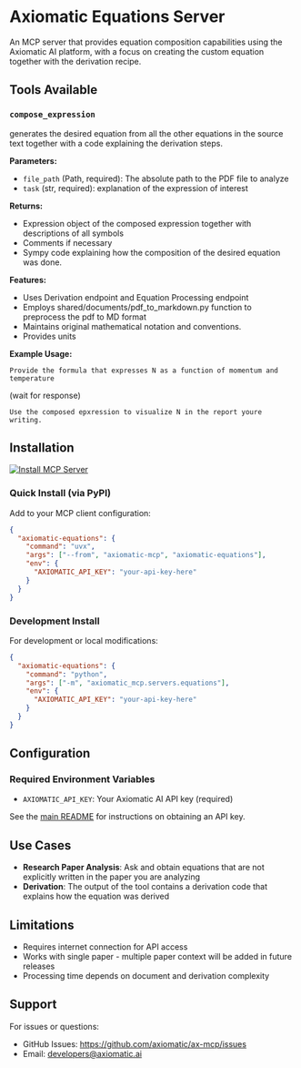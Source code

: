# Axiomatic Equations Server

An MCP server that provides equation composition capabilities using the Axiomatic AI platform, with a focus on creating the custom equation together with the derivation recipe.

## Tools Available

### `compose_expression`

generates the desired equation from all the other equations in the source text together with a code explaining the derivation steps.

**Parameters:**

- `file_path` (Path, required): The absolute path to the PDF file to analyze
- `task` (str, required): explanation of the expression of interest

**Returns:**

- Expression object of the composed expression together with descriptions of all symbols
- Comments if necessary
- Sympy code explaining how the composition of the desired equation was done.

**Features:**

- Uses Derivation endpoint and Equation Processing endpoint
- Employs shared/documents/pdf_to_markdown.py function to preprocess the pdf to MD format
- Maintains original mathematical notation and conventions.
- Provides units 

**Example Usage:**

```
Provide the formula that expresses N as a function of momentum and temperature
```

(wait for response)

```
Use the composed epxression to visualize N in the report youre writing.
```

## Installation

[![Install MCP Server](https://cursor.com/deeplink/mcp-install-dark.svg)](https://cursor.com/en/install-mcp?name=axiomatic-equations&config=eyJjb21tYW5kIjoidXZ4IC0tZnJvbSBheGlvbWF0aWMtbWNwIGF4aW9tYXRpYy1lcXVhdGlvbnMiLCJlbnYiOnsiQVhJT01BVElDX0FQSV9LRVkiOiJ5b3VyLWFwaS1rZXktaGVyZSJ9fQ%3D%3D)


### Quick Install (via PyPI)

Add to your MCP client configuration:

```json
{
  "axiomatic-equations": {
    "command": "uvx",
    "args": ["--from", "axiomatic-mcp", "axiomatic-equations"],
    "env": {
      "AXIOMATIC_API_KEY": "your-api-key-here"
    }
  }
}
```

### Development Install

For development or local modifications:

```json
{
  "axiomatic-equations": {
    "command": "python",
    "args": ["-m", "axiomatic_mcp.servers.equations"],
    "env": {
      "AXIOMATIC_API_KEY": "your-api-key-here"
    }
  }
}
```

## Configuration

### Required Environment Variables

- `AXIOMATIC_API_KEY`: Your Axiomatic AI API key (required)

See the [main README](../../../README.md#getting-an-api-key) for instructions on obtaining an API key.

## Use Cases

- **Research Paper Analysis**: Ask and obtain equations that are not explicitly written in the paper you are analyzing
- **Derivation**: The output of the tool contains a derivation code that explains how the equation was derived

## Limitations

- Requires internet connection for API access
- Works with single paper - multiple paper context will be added in future releases
- Processing time depends on document and derivation complexity 


## Support

For issues or questions:

- GitHub Issues: https://github.com/axiomatic/ax-mcp/issues
- Email: developers@axiomatic.ai
